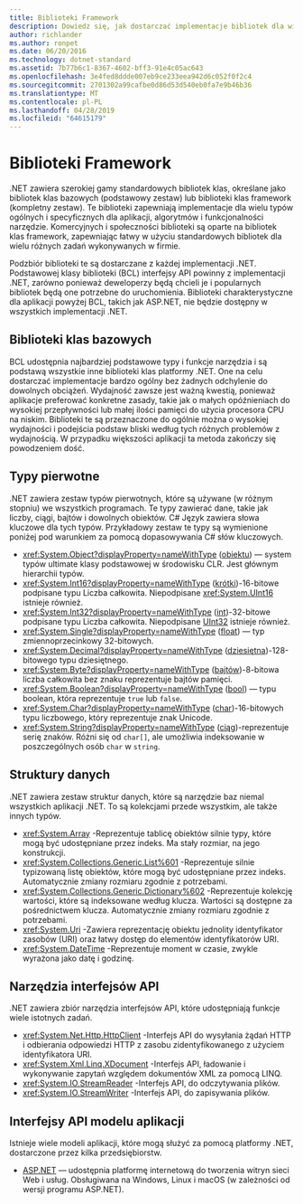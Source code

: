 ```yaml
---
title: Biblioteki Framework
description: Dowiedz się, jak dostarczać implementacje bibliotek dla wielu typów ogólnych i specyficznych dla aplikacji, algorytmów i funkcjonalności narzędzie.
author: richlander
ms.author: ronpet
ms.date: 06/20/2016
ms.technology: dotnet-standard
ms.assetid: 7b77b6c1-8367-4602-bff3-91e4c05ac643
ms.openlocfilehash: 3e4fed8ddde007eb9ce233eea942d6c052f0f2c4
ms.sourcegitcommit: 2701302a99cafbe0d86d53d540eb0fa7e9b46b36
ms.translationtype: MT
ms.contentlocale: pl-PL
ms.lasthandoff: 04/28/2019
ms.locfileid: "64615179"
---
```

# <a name="framework-libraries"></a>Biblioteki Framework

.NET zawiera szerokiej gamy standardowych bibliotek klas, określane jako bibliotek klas bazowych (podstawowy zestaw) lub biblioteki klas framework (kompletny zestaw). Te biblioteki zapewniają implementacje dla wielu typów ogólnych i specyficznych dla aplikacji, algorytmów i funkcjonalności narzędzie. Komercyjnych i społeczności biblioteki są oparte na bibliotek klas framework, zapewniając łatwy w użyciu standardowych bibliotek dla wielu różnych zadań wykonywanych w firmie.

Podzbiór biblioteki te są dostarczane z każdej implementacji .NET. Podstawowej klasy biblioteki (BCL) interfejsy API powinny z implementacji .NET, zarówno ponieważ deweloperzy będą chcieli je i popularnych bibliotek będą one potrzebne do uruchomienia. Biblioteki charakterystyczne dla aplikacji powyżej BCL, takich jak ASP.NET, nie będzie dostępny w wszystkich implementacji .NET.

## <a name="base-class-libraries"></a>Biblioteki klas bazowych

BCL udostępnia najbardziej podstawowe typy i funkcje narzędzia i są podstawą wszystkie inne biblioteki klas platformy .NET. One na celu dostarczać implementacje bardzo ogólny bez żadnych odchylenie do dowolnych obciążeń. Wydajność zawsze jest ważną kwestią, ponieważ aplikacje preferować konkretne zasady, takie jak o małych opóźnieniach do wysokiej przepływności lub małej ilości pamięci do użycia procesora CPU na niskim. Biblioteki te są przeznaczone do ogólnie można o wysokiej wydajności i podejścia podstaw bliski według tych różnych problemów z wydajnością. W przypadku większości aplikacji ta metoda zakończy się powodzeniem dość.

## <a name="primitive-types"></a>Typy pierwotne

.NET zawiera zestaw typów pierwotnych, które są używane (w różnym stopniu) we wszystkich programach. Te typy zawierać dane, takie jak liczby, ciągi, bajtów i dowolnych obiektów. C# Język zawiera słowa kluczowe dla tych typów. Przykładowy zestaw te typy są wymienione poniżej pod warunkiem za pomocą dopasowywania C# słów kluczowych.

* <xref:System.Object?displayProperty=nameWithType> ([obiektu](../csharp/language-reference/keywords/object.md)) — system typów ultimate klasy podstawowej w środowisku CLR. Jest głównym hierarchii typów.
* <xref:System.Int16?displayProperty=nameWithType> ([krótki](../csharp/language-reference/keywords/short.md))-16-bitowe podpisane typu Liczba całkowita. Niepodpisane <xref:System.UInt16> istnieje również.
* <xref:System.Int32?displayProperty=nameWithType> ([int](../csharp/language-reference/keywords/int.md))-32-bitowe podpisane typu Liczba całkowita. Niepodpisane [UInt32](../csharp/language-reference/keywords/uint.md) istnieje również.
* <xref:System.Single?displayProperty=nameWithType> ([float](../csharp/language-reference/keywords/float.md)) — typ zmiennoprzecinkowy 32-bitowych.
* <xref:System.Decimal?displayProperty=nameWithType> ([dziesiętna](../csharp/language-reference/keywords/decimal.md))-128-bitowego typu dziesiętnego.
* <xref:System.Byte?displayProperty=nameWithType> ([bajtów](../csharp/language-reference/keywords/byte.md))-8-bitowa liczba całkowita bez znaku reprezentuje bajtów pamięci.
* <xref:System.Boolean?displayProperty=nameWithType> ([bool](../csharp/language-reference/keywords/bool.md)) — typu boolean, która reprezentuje `true` lub `false`.
* <xref:System.Char?displayProperty=nameWithType> ([char](../csharp/language-reference/keywords/char.md))-16-bitowych typu liczbowego, który reprezentuje znak Unicode.
* <xref:System.String?displayProperty=nameWithType> ([ciąg](../csharp/language-reference/keywords/string.md))-reprezentuje serię znaków. Różni się od `char[]`, ale umożliwia indeksowanie w poszczególnych osób `char` w `string`.

## <a name="data-structures"></a>Struktury danych

.NET zawiera zestaw struktur danych, które są narzędzie baz niemal wszystkich aplikacji .NET. To są kolekcjami przede wszystkim, ale także innych typów.

* <xref:System.Array> -Reprezentuje tablicę obiektów silnie typy, które mogą być udostępniane przez indeks. Ma stały rozmiar, na jego konstrukcji.
* <xref:System.Collections.Generic.List%601> -Reprezentuje silnie typizowaną listę obiektów, które mogą być udostępniane przez indeks. Automatycznie zmiany rozmiaru zgodnie z potrzebami.
* <xref:System.Collections.Generic.Dictionary%602> -Reprezentuje kolekcję wartości, które są indeksowane według klucza. Wartości są dostępne za pośrednictwem klucza. Automatycznie zmiany rozmiaru zgodnie z potrzebami.
* <xref:System.Uri> -Zawiera reprezentację obiektu jednolity identyfikator zasobów (URI) oraz łatwy dostęp do elementów identyfikatorów URI.
* <xref:System.DateTime> -Reprezentuje moment w czasie, zwykle wyrażona jako datę i godzinę.

## <a name="utility-apis"></a>Narzędzia interfejsów API

.NET zawiera zbiór narzędzia interfejsów API, które udostępniają funkcje wiele istotnych zadań.

* <xref:System.Net.Http.HttpClient> -Interfejs API do wysyłania żądań HTTP i odbierania odpowiedzi HTTP z zasobu zidentyfikowanego z użyciem identyfikatora URI.
* <xref:System.Xml.Linq.XDocument> -Interfejs API, ładowanie i wykonywanie zapytań względem dokumentów XML za pomocą LINQ.
* <xref:System.IO.StreamReader> -Interfejs API, do odczytywania plików. 
* <xref:System.IO.StreamWriter> -Interfejs API, do zapisywania plików.

## <a name="app-model-apis"></a>Interfejsy API modelu aplikacji

Istnieje wiele modeli aplikacji, które mogą służyć za pomocą platformy .NET, dostarczone przez kilka przedsiębiorstw.

* [ASP.NET](https://www.asp.net) — udostępnia platformę internetową do tworzenia witryn sieci Web i usług. Obsługiwana na Windows, Linux i macOS (w zależności od wersji programu ASP.NET).
